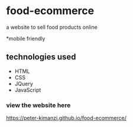 # food-ecommerce
a website to sell food products online  

*mobile friendly

## technologies used
* HTML
* CSS
* JQuery
* JavaScript

### view the website here  

https://peter-kimanzi.github.io/food-ecommerce/
